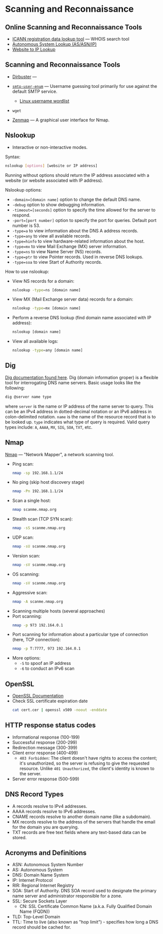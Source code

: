# Scanning and Reconnaissance

## Online Scanning and Reconnaissance Tools
- [ICANN registration data lookup tool](https://www.google.com/url?sa=t&rct=j&q=&esrc=s&source=web&cd=&ved=2ahUKEwig88e15oWAAxVgIjQIHZdXCMMQFnoECA8QAQ&url=https%3A%2F%2Flookup.icann.org%2F&usg=AOvVaw0AnKZxWMO4k3aXI_DKuq0f&opi=89978449) — WHOIS search tool
- [Autonomous System Lookup (AS/ASN/IP)](https://hackertarget.com/as-ip-lookup/)
- [Website to IP Lookup](https://www.google.com/url?sa=t&rct=j&q=&esrc=s&source=web&cd=&ved=2ahUKEwiA3I6ZjIeAAxUZO0QIHXkSBSEQFnoECA0QAQ&url=https%3A%2F%2Fwww.nslookup.io%2Fwebsite-to-ip-lookup%2F&usg=AOvVaw169x1zRLKwwWjrdHJwkaCZ&opi=89978449)

## Scanning and Reconnaissance Tools
- [Dirbuster](https://www.kali.org/tools/dirbuster/) —
- [`smtp-user-enum`](https://pentestmonkey.net/tools/user-enumeration/smtp-user-enum) — Username guessing tool primarily for use against the default SMTP service.
  - [Linux username wordlist](https://github.com/rapid7/metasploit-framework/blob/master/data/wordlists/unix_users.txt)
- `wget`

- [Zenmap](https://nmap.org/zenmap/) — A graphical user interface for Nmap.



## Nslookup
- Interactive or non-interactive modes.

Syntax:
```bash
nslookup [options] [website or IP address]
```

Running without options should return the IP address associated with a website (or website associated with IP address).

Nslookup options:
- `-domain=[domain name]` option to change the default DNS name.
- `-debug` option to show debugging information.
- `-timeout=[seconds]` option to specify the time allowed for the server to respond.
- `-port=[port number]` option to specify the port for queries. Default port number is 53.
- `-type=a` to view information about the DNS A address records.
- `-type=any` to view all available records.
- `-type=hinfo` to view hardware-related information about the host.
- `-type=mx` to view Mail Exchange (MX) server information.
- `-type=ns` to view Name Server (NS) records.
- `-type=ptr` to view Pointer records. Used in reverse DNS lookups.
- `-type=soa` to view Start of Authority records.

How to use nslookup:
- View NS records for a domain:
  ```bash
  nslookup -type=ns [domain name]
  ```
- View MX (Mail Exchange server data) records for a domain:
  ```bash
  nslookup -type=mx [domain name]
  ```
- Perform a reverse DNS lookup (find domain name associated with IP address): 
  ```bash
  nslookup [domain name]
  ```
- View all available logs: 
  ```bash
  nslookup -type=any [domain name]
  ```


## Dig
[Dig documentation found here](https://linux.die.net/man/1/dig).
Dig (domain information groper) is a flexible tool for interrogating DNS name servers.
Basic usage looks like the following:
```bash 
dig @server name type
```
where `server` is the name or IP address of the name server to query. 
This can be an IPv4 address in dotted-decimal notation or an IPv6 address in colon-delimited notation.
`name` is the name of the resource record that is to be looked up.
`type` indicates what type of query is required.
Valid query types include: `A`, `AAAA`, `MX`, `SIG`, `SOA`, `TXT`, etc.



## Nmap
[Nmap](https://www.kali.org/tools/nmap/) — "Network Mapper", a network scanning tool.
- Ping scan:
  ```bash
  nmap -sp 192.168.1.1/24
  ```
- No ping (skip host discovery stage) 
  ```bash
  nmap -Pn 192.168.1.1/24
  ```
- Scan a single host:
  ```bash
  nmap scanme.nmap.org
  ```
- Stealth scan (TCP SYN scan):
  ```bash
  nmap -sS scanme.nmap.org
  ```
- UDP scan:
  ```bash
  nmap -sU scanme.nmap.org
  ```
- Version scan:
  ```bash
  nmap -sV scanme.nmap.org
  ```
- OS scanning:
  ```bash
  nmap -sV scanme.nmap.org
  ```
- Aggressive scan:
  ```bash
  nmap -A scanme.nmap.org
  ```
- Scanning multiple hosts (several approaches)
- Port scanning:
  ```bash
  nmap -p 973 192.164.0.1
  ```
- Port scanning for information about a particular type of connection (here, TCP connection):
  ```bash
  nmap -p T:7777, 973 192.164.0.1
  ```
- More options: 
  - `-S` to spoof an IP address
  - `-6` to conduct an IPv6 scan



## OpenSSL
- [OpenSSL Documentation](https://www.openssl.org/docs/manmaster/man1/pkcs7.html)
- Check SSL certificate expiration date
  ```bash
  cat cert.cer | openssl x509 -noout -enddate
  ```


## HTTP response status codes
- Informational response (100-199)
- Successful response (200-299)
- Redirection message (300-399)
- Client error response (400-499)
  - `403 Forbidden`: The client doesn't have rights to access the content; it's unauthorized, so the server is refusing to give the requested resource. Unlike `401 Unauthorized`, the client's identity is known to the server.
- Server error response (500-599)


## DNS Record Types
- A records resolve to IPv4 addresses.
- AAAA records resolve to IPv6 addresses.
- CNAME records resolve to another domain name (like a subdomain).
- MX records resolve to the address of the servers that handle the email for the domain you are querying.
- TXT records are free text fields where any text-based data can be stored.



## Acronyms and Definitions
- ASN: Autonomous System Number
- AS: Autonomous System
- DNS: Domain Name System
- IP: Internet Protocol
- RIR: Regional Internet Registry
- SOA: Start of Authority. DNS SOA record used to designate the primary name server and administrator responsible for a zone.
- SSL: Secure Sockets Layer
  - CN: SSL Certificate Common Name (a.k.a. Fully Qualified Domain Name (FQDN))
- TLD: Top-Level Domain
- TTL: Time to live (also known as "hop limit") - specifies how long a DNS record should be cached for.
